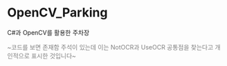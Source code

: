 # OpenCV_Parking
C#과 OpenCV를 활용한 주차장   
  
  
  
<span style="color:gray">~코드를 보면 존재함 주석이 있는데 이는 NotOCR과 UseOCR 공통점을 찾는다고 개인적으로 표시한 것입니다~
</span>
